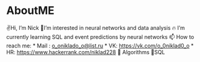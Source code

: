 # AboutME
✌Hi, I’m Nick 🤟I’m interested in neural networks and data analysis 🔥 I’m currently learning SQL and event predictions by neural networks 📫 How to reach me: * Mail : o_oniklado_o@list.ru * VK: https://vk.com/o_0niklad0_o * HR: https://www.hackerrank.com/niklad228 🧠 Algorithms 🥇SQL
